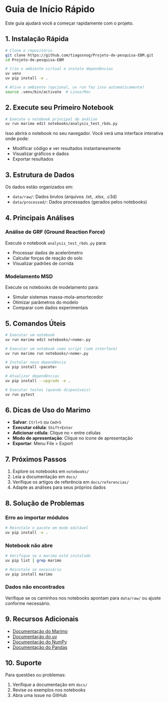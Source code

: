 # Guia de Início Rápido

Este guia ajudará você a começar rapidamente com o projeto.

## 1. Instalação Rápida

```bash
# Clone o repositório
git clone https://github.com/tiagosnog/Projeto-de-pesquisa-EBM.git
cd Projeto-de-pesquisa-EBM

# Crie o ambiente virtual e instale dependências
uv venv
uv pip install -e .

# Ative o ambiente (opcional, uv run faz isso automaticamente)
source .venv/bin/activate  # Linux/Mac
```

## 2. Execute seu Primeiro Notebook

```bash
# Execute o notebook principal de análise
uv run marimo edit notebooks/analysis_test_rbds.py
```

Isso abrirá o notebook no seu navegador. Você verá uma interface interativa onde pode:
- Modificar código e ver resultados instantaneamente
- Visualizar gráficos e dados
- Exportar resultados

## 3. Estrutura de Dados

Os dados estão organizados em:

- `data/raw/`: Dados brutos (arquivos .txt, .xlsx, .c3d)
- `data/processed/`: Dados processados (gerados pelos notebooks)

## 4. Principais Análises

### Análise de GRF (Ground Reaction Force)

Execute o notebook `analysis_test_rbds.py` para:
- Processar dados de acelerômetro
- Calcular forças de reação do solo
- Visualizar padrões de corrida

### Modelamento MSD

Execute os notebooks de modelamento para:
- Simular sistemas massa-mola-amortecedor
- Otimizar parâmetros do modelo
- Comparar com dados experimentais

## 5. Comandos Úteis

```bash
# Executar um notebook
uv run marimo edit notebooks/<nome>.py

# Executar um notebook como script (sem interface)
uv run marimo run notebooks/<nome>.py

# Instalar nova dependência
uv pip install <pacote>

# Atualizar dependências
uv pip install --upgrade -e .

# Executar testes (quando disponíveis)
uv run pytest
```

## 6. Dicas de Uso do Marimo

- **Salvar**: `Ctrl+S` ou `Cmd+S`
- **Executar célula**: `Shift+Enter`
- **Adicionar célula**: Clique no `+` entre células
- **Modo de apresentação**: Clique no ícone de apresentação
- **Exportar**: Menu File > Export

## 7. Próximos Passos

1. Explore os notebooks em `notebooks/`
2. Leia a documentação em `docs/`
3. Verifique os artigos de referência em `docs/referencias/`
4. Adapte as análises para seus próprios dados

## 8. Solução de Problemas

### Erro ao importar módulos

```bash
# Reinstale o pacote em modo editável
uv pip install -e .
```

### Notebook não abre

```bash
# Verifique se o marimo está instalado
uv pip list | grep marimo

# Reinstale se necessário
uv pip install marimo
```

### Dados não encontrados

Verifique se os caminhos nos notebooks apontam para `data/raw/` ou ajuste conforme necessário.

## 9. Recursos Adicionais

- [Documentação do Marimo](https://docs.marimo.io/)
- [Documentação do uv](https://github.com/astral-sh/uv)
- [Documentação do NumPy](https://numpy.org/doc/)
- [Documentação do Pandas](https://pandas.pydata.org/docs/)

## 10. Suporte

Para questões ou problemas:
1. Verifique a documentação em `docs/`
2. Revise os exemplos nos notebooks
3. Abra uma issue no GitHub

